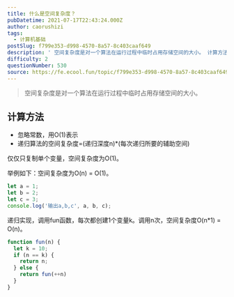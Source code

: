 ```yaml
---
title: 什么是空间复杂度？
pubDatetime: 2021-07-17T22:43:24.000Z
author: caorushizi
tags:
  - 计算机基础
postSlug: f799e353-d998-4570-8a57-8c403caaf649
description: ' 空间复杂度是对一个算法在运行过程中临时占用存储空间的大小。 计算方法 忽略常数，用O(1)表示 递归算法的空间复杂度=(递归深度n)*(每次递归所要的辅助空间) 仅仅只复制单个变量，空间复杂度为O(1)。 举例如下：空间复杂度为O(n) = O(1)。 let a = 1; let b = 2; let c = 3; console.log(''输出a,b,c'', a, b, c); 递归实现，调'
difficulty: 2
questionNumber: 530
source: https://fe.ecool.fun/topic/f799e353-d998-4570-8a57-8c403caaf649
---
```


> 空间复杂度是对一个算法在运行过程中临时占用存储空间的大小。

## 计算方法

* 忽略常数，用O(1)表示
* 递归算法的空间复杂度=(递归深度n)*(每次递归所要的辅助空间)

仅仅只复制单个变量，空间复杂度为O(1)。

举例如下：空间复杂度为O(n) = O(1)。

```javascript
let a = 1;
let b = 2;
let c = 3;
console.log('输出a,b,c', a, b, c);
```

递归实现，调用fun函数，每次都创建1个变量k。调用n次，空间复杂度O(n*1) = O(n)。

```javascript
function fun(n) {
  let k = 10;
  if (n == k) {
  	return n;
  } else {
  	return fun(++n)
  }
}
```

